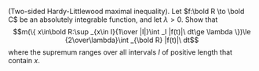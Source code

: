 (Two-sided Hardy-Littlewood maximal inequality). Let $f:\bold R \to \bold C$ be an absolutely integrable function, and let $\lambda>0$. Show that
$$m(\{ x\in\bold R:\sup _{x\in I}{1\over |I|}\int _I |f(t)|\ dt\ge \lambda \})\le {2\over\lambda}\int _{\bold R} |f(t)|\ dt$$
where the supremum ranges over all intervals $I$ of positive length that contain $x$.